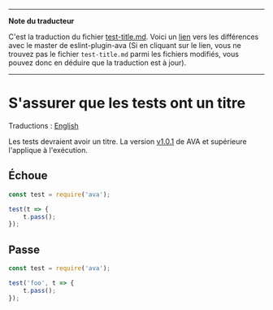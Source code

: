 ___
**Note du traducteur**

C'est la traduction du fichier [test-title.md](https://github.com/avajs/eslint-plugin-ava/blob/main/docs/rules/test-title.md). Voici un [lien](https://github.com/avajs/eslint-plugin-ava/compare/dee1802d39e22aec0915d5067062356f5abfbd84...main#diff-23d161c2b190dc8b21da4a6a68578bc5f9d7d1f9523039677e170e9c6747afc0) vers les différences avec le master de eslint-plugin-ava (Si en cliquant sur le lien, vous ne trouvez pas le fichier `test-title.md` parmi les fichiers modifiés, vous pouvez donc en déduire que la traduction est à jour).
___
# S'assurer que les tests ont un titre

Traductions : [English](https://github.com/avajs/eslint-plugin-ava/blob/main/docs/rules/test-title.md)

Les tests devraient avoir un titre. La version [v1.0.1](https://github.com/avajs/ava/releases/tag/v1.0.1) de AVA et supérieure l'applique à l'exécution.

## Échoue

```js
const test = require('ava');

test(t => {
	t.pass();
});
```

## Passe

```js
const test = require('ava');

test('foo', t => {
	t.pass();
});
```
